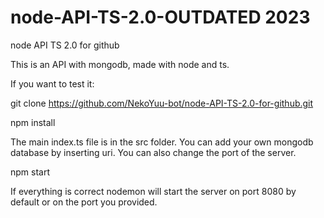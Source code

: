 # node-API-TS-2.0-OUTDATED 2023
node API TS 2.0 for github

This is an API with mongodb, made with node and ts.

If you want to test it: 

git clone https://github.com/NekoYuu-bot/node-API-TS-2.0-for-github.git

npm install

The main index.ts file is in the src folder. You can add your own mongodb database by inserting uri. You can also change the port of the server.

npm start

If everything is correct nodemon will start the server on port 8080 by default or on the port you provided.
